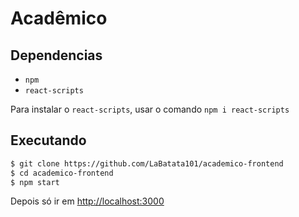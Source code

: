 # Acadêmico

## Dependencias

-   `npm`
-   `react-scripts`

Para instalar o `react-scripts`, usar o comando `npm i react-scripts`

## Executando

```bash
$ git clone https://github.com/LaBatata101/academico-frontend
$ cd academico-frontend
$ npm start
```

Depois só ir em [http://localhost:3000](http://localhost:3000)
